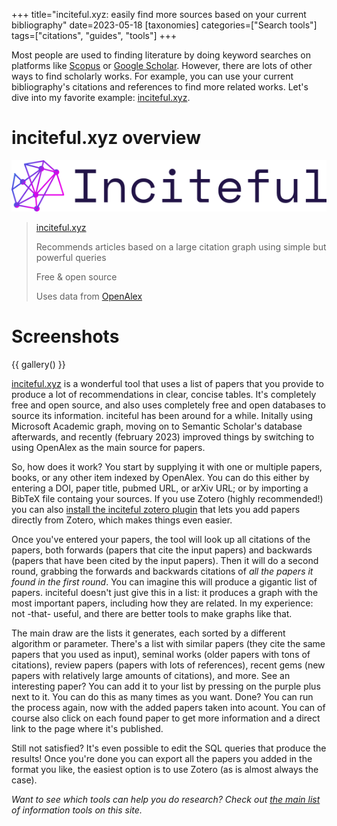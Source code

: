+++
title="inciteful.xyz: easily find more sources based on your current bibliography" 
date=2023-05-18
[taxonomies]
categories=["Search tools"]
tags=["citations", "guides", "tools"]
+++


Most people are used to finding literature by doing keyword searches on platforms like [Scopus](www.scopus.com) or [Google Scholar](scholar.google.com). However, there are lots of other ways to find scholarly works. For example, you can use your current bibliography's citations and references to find more related works. Let's dive into my favorite example: [inciteful.xyz](https://inciteful.xyz/).

<!-- more -->
# inciteful.xyz overview
![inciteful logo](logo.png)

> [inciteful.xyz](https://inciteful.xyz/) 
> 
> Recommends articles based on a large citation graph using simple but powerful queries
> 
> Free & open source
> 
> Uses data from [OpenAlex](https://openalex.org/)

# Screenshots
{{ gallery() }}

[inciteful.xyz](https://inciteful.xyz/) is a wonderful tool that uses a list of papers that you provide to produce a lot of recommendations in clear, concise tables. It's completely free and open source, and also uses completely free and open databases to source its information. 
inciteful has been around for a while. Initally using Microsoft Academic graph, moving on to Semantic Scholar's database afterwards, and recently (february 2023) improved things by switching to using OpenAlex as the main source for papers.

So, how does it work? You start by supplying it with one or multiple papers, books, or any other item indexed by OpenAlex. You can do this either by entering a DOI, paper title, pubmed URL, or arXiv URL; or by importing a BibTeX file containg your sources. If you use Zotero (highly recommended!) you can also [install the inciteful zotero plugin](https://github.com/inciteful-xyz/inciteful-zotero-plugin) that lets you add papers directly from Zotero, which makes things even easier.

Once you've entered your papers, the tool will look up all citations of the papers, both forwards (papers that cite the input papers) and backwards (papers that have been cited by the input papers). Then it will do a second round, grabbing the forwards and backwards citations of *all the papers it found in the first round*. You can imagine this will produce a gigantic list of papers. inciteful doesn't just give this in a list: it produces a graph with the most important papers, including how they are related. In my experience: not -that- useful, and there are better tools to make graphs like that. 

The main draw are the lists it generates, each sorted by a different algorithm or parameter. There's a list with similar papers (they cite the same papers that you used as input), seminal works (older papers with tons of citations), review papers (papers with lots of references), recent gems (new papers with relatively large amounts of citations), and more. See an interesting paper? You can add it to your list by pressing on the purple plus next to it. You can do this as many times as you want. Done? You can run the process again, now with the added papers taken into acount. You can of course also click on each found paper to get more information and a direct link to the page where it's published. 

Still not satisfied? It's even possible to edit the SQL queries that produce the results! Once you're done you can export all the papers you added in the format you like, the easiest option is to use Zotero (as is almost always the case).

*Want to see which tools can help you do research? Check out [the main list](@/list/_index.md) of information tools on this site.*